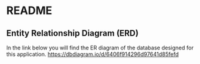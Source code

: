# README

## Entity Relationship Diagram (ERD)
In the link below you will find the ER diagram of the database designed for this application. 
https://dbdiagram.io/d/6406f914296d97641d85fefd

